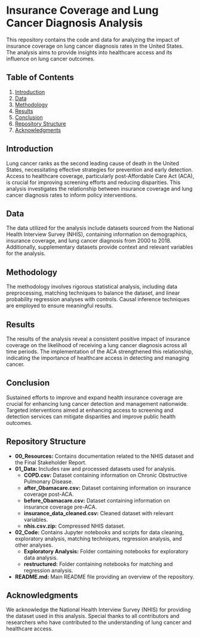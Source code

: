 # Insurance Coverage and Lung Cancer Diagnosis Analysis

This repository contains the code and data for analyzing the impact of insurance coverage on lung cancer diagnosis rates in the United States. The analysis aims to provide insights into healthcare access and its influence on lung cancer outcomes.

## Table of Contents

1. [Introduction](#introduction)
2. [Data](#data)
3. [Methodology](#methodology)
4. [Results](#results)
5. [Conclusion](#conclusion)
6. [Repository Structure](#repository-structure)
7. [Acknowledgments](#acknowledgments)

## Introduction

Lung cancer ranks as the second leading cause of death in the United States, necessitating effective strategies for prevention and early detection. Access to healthcare coverage, particularly post-Affordable Care Act (ACA), is crucial for improving screening efforts and reducing disparities. This analysis investigates the relationship between insurance coverage and lung cancer diagnosis rates to inform policy interventions.

## Data

The data utilized for the analysis include datasets sourced from the National Health Interview Survey (NHIS), containing information on demographics, insurance coverage, and lung cancer diagnosis from 2000 to 2018. Additionally, supplementary datasets provide context and relevant variables for the analysis.

## Methodology

The methodology involves rigorous statistical analysis, including data preprocessing, matching techniques to balance the dataset, and linear probability regression analyses with controls. Causal inference techniques are employed to ensure meaningful results.

## Results

The results of the analysis reveal a consistent positive impact of insurance coverage on the likelihood of receiving a lung cancer diagnosis across all time periods. The implementation of the ACA strengthened this relationship, indicating the importance of healthcare access in detecting and managing cancer.

## Conclusion

Sustained efforts to improve and expand health insurance coverage are crucial for enhancing lung cancer detection and management nationwide. Targeted interventions aimed at enhancing access to screening and detection services can mitigate disparities and improve public health outcomes.

## Repository Structure

- **00_Resources:** Contains documentation related to the NHIS dataset and the Final Stakeholder Report.
- **01_Data:** Includes raw and processed datasets used for analysis.
  - **COPD.csv:** Dataset containing information on Chronic Obstructive Pulmonary Disease.
  - **after_Obamacare.csv:** Dataset containing information on insurance coverage post-ACA.
  - **before_Obamacare.csv:** Dataset containing information on insurance coverage pre-ACA.
  - **insurance_data_cleaned.csv:** Cleaned dataset with relevant variables.
  - **nhis.csv.zip:** Compressed NHIS dataset.
- **02_Code:** Contains Jupyter notebooks and scripts for data cleaning, exploratory analysis, matching techniques, regression analysis, and other analyses.
  - **Exploratory Analysis:** Folder containing notebooks for exploratory data analysis.
  - **restructured:** Folder containing notebooks for matching and regression analysis.
- **README.md:** Main README file providing an overview of the repository.

## Acknowledgments

We acknowledge the National Health Interview Survey (NHIS) for providing the dataset used in this analysis. Special thanks to all contributors and researchers who have contributed to the understanding of lung cancer and healthcare access.

